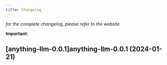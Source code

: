 ```yaml
---
title: Changelog
---
```



*for the complete changelog, please refer to the website*

**Important:**






## [anything-llm-0.0.1]anything-llm-0.0.1 (2024-01-21)